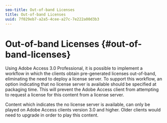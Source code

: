 ```yaml
---
seo-title: Out-of-band Licenses
title: Out-of-band Licenses
uuid: 7f029eb7-a2a5-4cee-a27c-7e222a00d3b3
---
```


# Out-of-band Licenses {#out-of-band-licenses}

Using Adobe Access 3.0 Professional, it is possible to implement a workflow in which the clients obtain pre-generated licenses out-of-band, eliminating the need to deploy a license server. To support this workflow, an option indicating that no license server is available should be specified at packaging time. This will prevent the Adobe Access client from attempting to request a license for this content from a license server.

Content which indicates the no license server is available, can only be played on Adobe Access clients version 3.0 and higher. Older clients would need to upgrade in order to play this content. 
